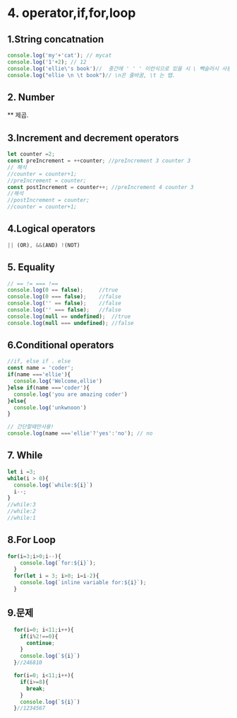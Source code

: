 # 4. operator,if,for,loop

## 1.String concatnation

```javascript
console.log('my'+'cat'); // mycat
console.log('1'+2); // 12
console.log('ellie\'s book')//  중간에 ' ' ' 이런식으로 있을 시 \ 빽슬러시 사용 
console.log("ellie \n \t book")// \n은 줄바꿈, \t 는 탭.
```

## 2. Number

\*\* 제곱.

## 3.Increment and decrement operators

```javascript
let counter =2;
const preIncrement = ++counter; //preIncrement 3 counter 3
// 해석  
//counter = counter+1;
//preIncrement = counter;
const postIncrement = counter++; //preIncrement 4 counter 3
//해석  
//postIncrement = counter;
//counter = counter+1;
```

## 4.Logical operators

```javascript
|| (OR), &&(AND) !(NOT)
```

## 5. Equality

```javascript
// == != === !==
console.log(0 == false);     //true
console.log(0 === false);    //false
console.log('' == false);    //false
console.log('' === false);   //false
console.log(null == undefined);  //true
console.log(null === undefined); //false

```

## 6.Conditional operators

```javascript
//if, else if . else
const name = 'coder';
if(name ==='ellie'){
  console.log('Welcome,ellie')
}else if(name ==='coder'){
  console.log('you are amazing coder')
}else{
  console.log('unkwnoon')
}

// 간단할때만사용!
console.log(name ==='ellie'?'yes':'no'); // no

```

## 7. While

```javascript
let i =3;
while(i > 0){
  console.log(`while:${i}`)
  i--;
}
//while:3
//while:2
//while:1
```

## 8.For Loop

```javascript
for(i=3;i>0;i--){
    console.log(`for:${i}`);
  }
  for(let i = 3; i>0; i=i-2){
    console.log(`inline variable for:${i}`);
  }

```

## 9.문제

```javascript
  for(i=0; i<11;i++){
    if(i%2!==0){
      continue;
    }
    console.log(`${i}`)
  }//246810

  for(i=0; i<11;i++){
    if(i>=8){
      break;
    }
    console.log(`${i}`)
  }//1234567
```

